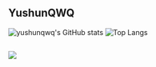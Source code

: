 <!--### Hi there!👋-->

<!--<p><img src="https://weather-icon.journeyad.repl.co/@xingning?v=1" align="right"></p>-->

<!--
## Contact me
- E-mail:2652792700@qq.com
- Telegram:[yushunqwq](https://t.me/yushunqwq)
-->
<!--## Github Stats-->
## YushunQWQ
![yushunqwq's GitHub stats](https://yushunqwq.k4dm.net/api?username=yushunqwq&show_icons=true)
![Top Langs](https://yushunqwq.k4dm.net/api/top-langs/?username=yushunqwq)
## 
<!-- 
[FN](https://count.getloli.com/get/@yushunqwq?theme=rule34)
-->
<p>
<img src="https://yushunqwq.my.to/?name=yushunqwq&img_prefix=rule34&align=counter" align="left">
</p>
